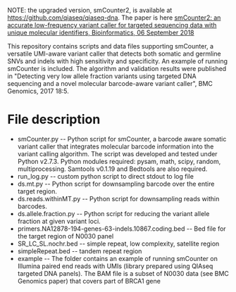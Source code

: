 NOTE: the upgraded version, smCounter2, is available at https://github.com/qiaseq/qiaseq-dna. The paper is here [smCounter2: an accurate low-frequency variant caller for targeted sequencing data with unique molecular identifiers, Bioinformatics, 06 September 2018](https://academic.oup.com/bioinformatics/advance-article/doi/10.1093/bioinformatics/bty790/5091498)

This repository contains scripts and data files supporting smCounter, a versatile UMI-aware variant caller that detects both somatic and germline SNVs and indels with high sensitivity and specificity. An example of running smCounter is included. The algorithm and validation results were published in "Detecting very low allele fraction variants using targeted DNA sequencing and a novel molecular barcode-aware variant caller", BMC Genomics, 2017 18:5. 

# File description 
  * smCounter.py -- Python script for smCounter, a barcode aware somatic variant caller that integrates molecular barcode information into the variant calling algorithm. The script was developed and tested under Python v2.7.3. Python modules required: pysam, math, scipy, random, multiprocessing. Samtools v0.1.19 and Bedtools are also required. 
  * run_log.py -- custom python script to direct stdout to log file
  * ds.mt.py -- Python script for downsampling barcode over the entire target region. 
  * ds.reads.withinMT.py -- Python script for downsampling reads within barcodes. 
  * ds.allele.fraction.py -- Python script for reducing the variant allele fraction at given variant loci. 
  * primers.NA12878-194-genes-63-indels.10867.coding.bed -- Bed file for the target region of N0030 panel
  * SR_LC_SL.nochr.bed -- simple repeat, low complexity, satellite region
  * simpleRepeat.bed -- tandem repeat region
  * example -- The folder contains an example of running smCounter on Illumina paired end reads with UMIs (library prepared using QIAseq targeted DNA panels). The BAM file is a subset of N0030 data (see BMC Genomics paper) that covers part of BRCA1 gene


